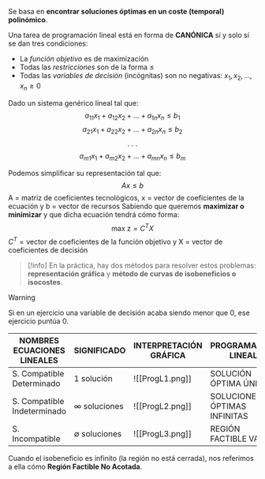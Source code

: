 Se basa en **encontrar soluciones óptimas en un coste (temporal) polinómico**.

Una tarea de programación lineal está en forma de **CANÓNICA** sí y solo sí se dan tres condiciones:
- La *función objetivo* es de maximización
- Todas las *restricciones* son de la forma $\leq$
- Todas las *variables de decisión* (incógnitas) son no negativas: $x_1, x_2, ..., x_n \geq 0$

Dado un sistema genérico lineal tal que:
$$a_{11}x_1 + a_{12}x_2 + ... + a_{1n}x_n \leq b_1$$
$$a_{21}x_1 + a_{22}x_2 + ... + a_{2n}x_n \leq b_2$$
$$\text {. . . }$$
$$a_{m1}x_1 + a_{m2}x_2 + ... + a_{mn}x_n \leq b_m$$

Podemos simplificar su representación tal que:
$$Ax \leq b$$
$\text {A = matriz de coeficientes tecnológicos, x = vector de coeficientes de la ecuación y b = vector de recursos}$
Sabiendo que queremos **maximizar o minimizar** y que dicha ecuación tendrá cómo forma:
$$\text{max z} = C^T X$$
$C^T = \text {vector de coeficientes de la función objetivo y X = vector de coeficientes de decisión}$

>[!info]
>En la práctica, hay dos métodos para resolver estos problemas: **representación gráfica** y **método de curvas de isobeneficios o isocostes**.


>[!warning]
>Si en un ejercicio una variable de decisión acaba siendo menor que 0, ese ejercicio puntúa 0.

| NOMBRES ECUACIONES LINEALES | SIGNIFICADO            | INTERPRETACIÓN GRÁFICA               | PROGRAMACIÓN LINEAL          |
| --------------------------- | ---------------------- | ------------------------------------ | ---------------------------- |
| S. Compatible Determinado   | 1 solución             | ![[ProgL1.png]] | SOLUCIÓN ÓPTIMA ÚNICA        |
| S. Compatible Indeterminado | $\infty$ soluciones    | ![[ProgL2.png]] | SOLUCIONES ÓPTIMAS INFINITAS |
| S. Incompatible             | $\emptyset$ soluciones | ![[ProgL3.png]] | REGIÓN FACTIBLE VACÍA        |
Cuando el isobeneficio es infinito (la región no está cerrada), nos referimos a ella cómo **Región Factible No Acotada**.